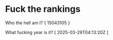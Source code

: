 # Fuck the rankings

Who the hell am I?
{ 15043105 }

What fucking year is it?
[ 2025-03-29T04:13:20Z ]
